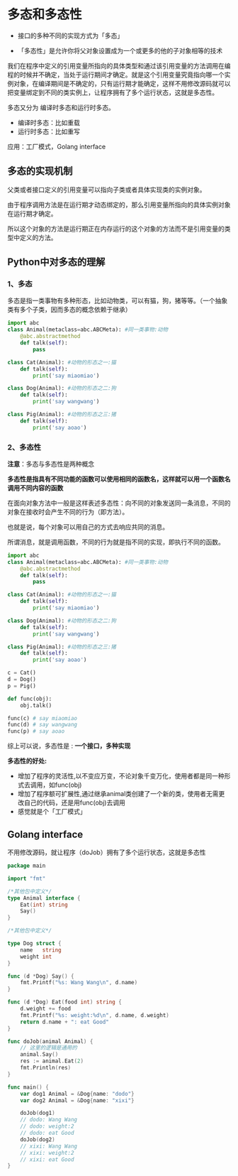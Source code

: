# 多态和多态性

- 接口的多种不同的实现方式为「多态」

- 「多态性」是允许你将父对象设置成为一个或更多的他的子对象相等的技术

我们在程序中定义的引用变量所指向的具体类型和通过该引用变量的方法调用在编程的时候并不确定，当处于运行期间才确定。就是这个引用变量究竟指向哪一个实例对象，在编译期间是不确定的，只有运行期才能确定，这样不用修改源码就可以把变量绑定到不同的类实例上，让程序拥有了多个运行状态，这就是多态性。

多态又分为 编译时多态和运行时多态。

- 编译时多态：比如重载
- 运行时多态：比如重写

应用：工厂模式，Golang interface

## 多态的实现机制

父类或者接口定义的引用变量可以指向子类或者具体实现类的实例对象。

由于程序调用方法是在运行期才动态绑定的，那么引用变量所指向的具体实例对象在运行期才确定。

所以这个对象的方法是运行期正在内存运行的这个对象的方法而不是引用变量的类型中定义的方法。



## Python中对多态的理解

### 1、多态

多态是指一类事物有多种形态，比如动物类，可以有猫，狗，猪等等。（一个抽象类有多个子类，因而多态的概念依赖于继承）

```python
import abc
class Animal(metaclass=abc.ABCMeta): #同一类事物:动物
    @abc.abstractmethod
    def talk(self):
        pass

class Cat(Animal): #动物的形态之一:猫
    def talk(self):
        print('say miaomiao')

class Dog(Animal): #动物的形态之二:狗
    def talk(self):
        print('say wangwang')

class Pig(Animal): #动物的形态之三:猪
    def talk(self):
        print('say aoao')
```

### 2、多态性

**注意**：多态与多态性是两种概念

**多态性是指具有不同功能的函数可以使用相同的函数名，这样就可以用一个函数名调用不同内容的函数**

在面向对象方法中一般是这样表述多态性：向不同的对象发送同一条消息，不同的对象在接收时会产生不同的行为（即方法）。

也就是说，每个对象可以用自己的方式去响应共同的消息。

所谓消息，就是调用函数，不同的行为就是指不同的实现，即执行不同的函数。

```python
import abc
class Animal(metaclass=abc.ABCMeta): #同一类事物:动物
    @abc.abstractmethod
    def talk(self):
        pass

class Cat(Animal): #动物的形态之一:猫
    def talk(self):
        print('say miaomiao')

class Dog(Animal): #动物的形态之二:狗
    def talk(self):
        print('say wangwang')

class Pig(Animal): #动物的形态之三:猪
    def talk(self):
        print('say aoao')

c = Cat()
d = Dog()
p = Pig()

def func(obj):
    obj.talk()

func(c) # say miaomiao
func(d) # say wangwang
func(p) # say aoao
```

综上可以说，多态性是 : **一个接口，多种实现**

**多态性的好处:**

- 增加了程序的灵活性,以不变应万变，不论对象千变万化，使用者都是同一种形式去调用，如func(obj)
- 增加了程序额可扩展性,通过继承animal类创建了一个新的类，使用者无需更改自己的代码，还是用func(obj)去调用
- 感觉就是个「工厂模式」



## Golang interface

不用修改源码，就让程序（doJob）拥有了多个运行状态，这就是多态性

```go
package main

import "fmt"

/*其他包中定义*/
type Animal interface {
	Eat(int) string
	Say()
}

/*其他包中定义*/

type Dog struct {
	name   string
	weight int
}

func (d *Dog) Say() {
	fmt.Printf("%s: Wang Wang\n", d.name)
}

func (d *Dog) Eat(food int) string {
	d.weight += food
	fmt.Printf("%s: weight:%d\n", d.name, d.weight)
	return d.name + ": eat Good"
}

func doJob(animal Animal) {
	// 这里的逻辑是通用的
	animal.Say()
	res := animal.Eat(2)
	fmt.Println(res)
}

func main() {
	var dog1 Animal = &Dog{name: "dodo"}
	var dog2 Animal = &Dog{name: "xixi"}

	doJob(dog1)
	// dodo: Wang Wang
	// dodo: weight:2
	// dodo: eat Good
	doJob(dog2)
	// xixi: Wang Wang
	// xixi: weight:2
	// xixi: eat Good
}
```


